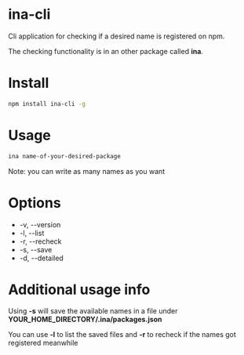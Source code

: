 # ina-cli
Cli application for checking if a desired name is registered on npm.

The checking functionality is in an other package called __ina__.

# Install

```bash
npm install ina-cli -g
```

# Usage

```bash
ina name-of-your-desired-package
```

Note: you can write as many names as you want

# Options

* -v, --version
* -l, --list
* -r, --recheck
* -s, --save
* -d, --detailed

# Additional usage info

Using __-s__ will save the available names in a file under __YOUR_HOME_DIRECTORY/.ina/packages.json__

You can use __-l__ to list the saved files and __-r__ to recheck if the names got registered meanwhile
